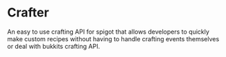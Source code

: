 # Crafter
An easy to use crafting API for spigot that allows developers to quickly make custom recipes without having to handle crafting events themselves or deal with bukkits crafting API.
